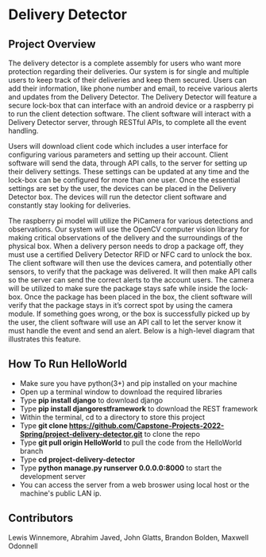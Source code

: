 # Delivery Detector 

## Project Overview
The delivery detector is a complete assembly for users who want more protection regarding their deliveries. Our system is for single and multiple users to keep track of their deliveries and keep them secured. Users can add their information, like phone number and email, to receive various alerts and updates from the Delivery Detector. The Delivery Detector will feature a secure lock-box that can interface with an android device or a raspberry pi to run the client detection software. The client software will interact with a Delivery Detector server, through RESTful APIs, to complete all the event handling. 

Users will download client code which includes a user interface for configuring various parameters and setting up their account. Client software will send the data, through API calls, to the server for setting up their delivery settings. These settings can be updated at any time and the lock-box can be configured for more than one user. Once the essential settings are set by the user, the devices can be placed in the Delivery Detector box. The devices will run the detector client software and constantly stay looking for deliveries. 

The raspberry pi model will utilize the PiCamera for various detections and observations. Our system will use the OpenCV computer vision library for making critical observations of the delivery and the surroundings of the physical box. When a delivery person needs to drop a package off, they must use a certified Delivery Detector RFID or NFC card to unlock the box. The client software will then use the devices camera, and potentially other sensors, to verify that the package was delivered. It will then make API calls so the server can send the correct alerts to the account users. The camera will be utilized to make sure the package stays safe while inside the lock-box. Once the package has been placed in the box, the client software will verify that the package stays in it’s correct spot by using the camera module. If something goes wrong, or the box is successfully picked up by the user, the client software will use an API call to let the server know it must handle the event and send an alert. Below is a high-level diagram that illustrates this feature. 

## How To Run HelloWorld
- Make sure you have python(3+) and pip installed on your machine
- Open up a terminal window to download the required libraries
- Type **pip install django** to download django
- Type **pip install djangorestframework** to download the REST framework
- Within the terminal, cd to a directory to store this project
- Type **git clone https://github.com/Capstone-Projects-2022-Spring/project-delivery-detector.git** to clone the repo
- Type **git pull origin HelloWorld** to pull the code from the HelloWorld branch
- Type **cd project-delivery-detector** 
- Type **python manage.py runserver 0.0.0.0:8000** to start the development server
- You can access the server from a web broswer using local host or the machine's public LAN ip. 

## Contributors
Lewis Winnemore, Abrahim Javed, John Glatts, Brandon Bolden, Maxwell Odonnell 
